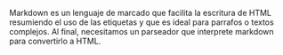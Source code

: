 Markdown es un lenguaje de marcado que facilita la escritura de HTML resumiendo el uso de las etiquetas y que es ideal para parrafos o textos complejos. Al final, necesitamos un parseador que interprete markdown para convertirlo a HTML.
